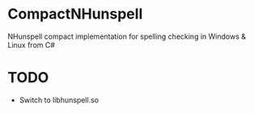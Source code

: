 CompactNHunspell
================

NHunspell compact implementation for spelling checking in Windows &amp; Linux from C#

TODO
====
* Switch to libhunspell.so
